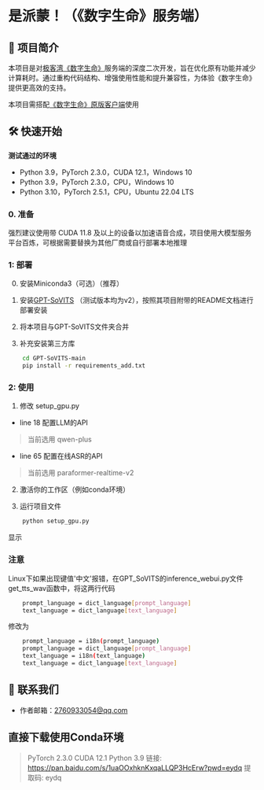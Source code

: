 # 是派蒙！（《数字生命》服务端）

## 🚀 项目简介

本项目是对[极客湾《数字生命》](https://github.com/zixiiu/Digital_Life_Server)服务端的深度二次开发，旨在优化原有功能并减少计算耗时。通过重构代码结构、增强使用性能和提升兼容性，为体验《数字生命》提供更高效的支持。

本项目需搭配[《数字生命》原版客户端](https://github.com/QSWWLTN/DigitalLife)使用

## 🛠️ 快速开始

**测试通过的环境**
- Python 3.9，PyTorch 2.3.0，CUDA 12.1，Windows 10
- Python 3.9，PyTorch 2.3.0，CPU，Windows 10
- Python 3.10，PyTorch 2.5.1，CPU，Ubuntu 22.04 LTS

### 0. 准备

强烈建议使用带 CUDA 11.8 及以上的设备以加速语音合成，项目使用大模型服务平台百炼，可根据需要替换为其他厂商或自行部署本地推理

### 1: 部署

0. 安装Miniconda3（可选）（推荐）

1. 安装[GPT-SoVITS](https://github.com/RVC-Boss/GPT-SoVITS/tree/20240821v2?tab=readme-ov-file) （测试版本均为v2），按照其项目附带的README文档进行部署安装

2. 将本项目与GPT-SoVITS文件夹合并

3. 补充安装第三方库

```bash
    cd GPT-SoVITS-main
    pip install -r requirements_add.txt
```

### 2: 使用

1. 修改 setup_gpu.py

- line 18  配置LLM的API
> 当前选用 qwen-plus
 
- line 65  配置在线ASR的API
> 当前选用 paraformer-realtime-v2

2. 激活你的工作区（例如conda环境）

3. 运行项目文件

```bash
    python setup_gpu.py
```
显示

### 注意

Linux下如果出现键值'中文'报错，在GPT_SoVITS的inference_webui.py文件get_tts_wav函数中，将这两行代码

```bash
    prompt_language = dict_language[prompt_language]
    text_language = dict_language[text_language]
```

修改为

```bash
    prompt_language = i18n(prompt_language)
    prompt_language = dict_language[prompt_language]
    text_language = i18n(text_language)
    text_language = dict_language[text_language]
```

## 📢 联系我们
- 作者邮箱：2760933054@qq.com

## 直接下载使用Conda环境 
> PyTorch 2.3.0 CUDA 12.1 Python 3.9
链接: https://pan.baidu.com/s/1uaOOxhknKxqaLLQP3HcErw?pwd=eydq 提取码: eydq
